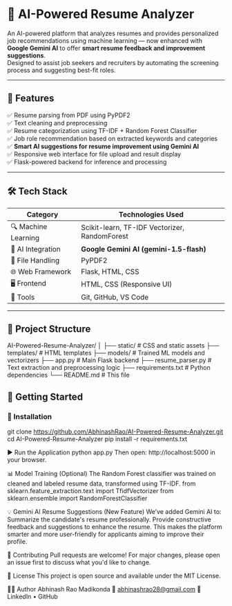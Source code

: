 # 🤖 AI-Powered Resume Analyzer

An AI-powered platform that analyzes resumes and provides personalized job recommendations using machine learning — now enhanced with **Google Gemini AI** to offer **smart resume feedback and improvement suggestions**.  
Designed to assist job seekers and recruiters by automating the screening process and suggesting best-fit roles.

---

## 📌 Features

✅ Resume parsing from PDF using PyPDF2  
✅ Text cleaning and preprocessing  
✅ Resume categorization using TF-IDF + Random Forest Classifier  
✅ Job role recommendation based on extracted keywords and categories  
✅ **Smart AI suggestions for resume improvement using Gemini AI**  
✅ Responsive web interface for file upload and result display  
✅ Flask-powered backend for inference and processing  

---

## 🛠️ Tech Stack

| Category             | Technologies Used                                        |
|----------------------|--------------------------------------------------------  |
| 🔍 Machine Learning  | Scikit-learn, TF-IDF Vectorizer, RandomForest           |
| 🧠 AI Integration     | **Google Gemini AI (gemini-1.5-flash)**                |
| 📂 File Handling     | PyPDF2                                                  |
| 🌐 Web Framework     | Flask, HTML, CSS                                        |
| 🖥️ Frontend          | HTML, CSS (Responsive UI)                               |
| 🧪 Tools             | Git, GitHub, VS Code                                    |

---

## 📁 Project Structure

AI-Powered-Resume-Analyzer/
│
├── static/ # CSS and static assets
├── templates/ # HTML templates
├── models/ # Trained ML models and vectorizers
├── app.py # Main Flask backend
├── resume_parser.py # Text extraction and preprocessing logic
├── requirements.txt # Python dependencies
└── README.md # This file


## 🚀 Getting Started

### 🔧 Installation

git clone https://github.com/AbhinashRao/AI-Powered-Resume-Analyzer.git
cd AI-Powered-Resume-Analyzer
pip install -r requirements.txt

▶️ Run the Application
python app.py
Then open: http://localhost:5000 in your browser.

📊 Model Training (Optional)
The Random Forest classifier was trained on cleaned and labeled resume data, transformed using TF-IDF.
from sklearn.feature_extraction.text import TfidfVectorizer
from sklearn.ensemble import RandomForestClassifier

💡 Gemini AI Resume Suggestions (New Feature)
We’ve added Gemini AI to:
Summarize the candidate's resume professionally.
Provide constructive feedback and suggestions to enhance the resume.
This makes the platform smarter and more user-friendly for applicants aiming to improve their profile.

🤝 Contributing
Pull requests are welcome! For major changes, please open an issue first to discuss what you'd like to change.

📃 License
This project is open source and available under the MIT License.

🙋‍♂️ Author
Abhinash Rao Madikonda
📧 abhinashrao28@gmail.com
🔗 LinkedIn • GitHub
